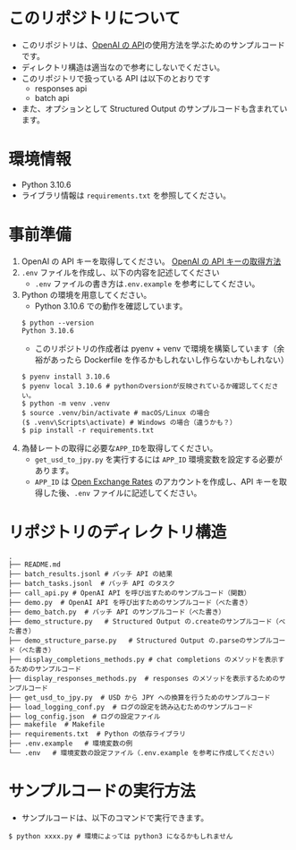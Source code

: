 # このリポジトリについて

- このリポジトリは、[OpenAI の API](https://platform.openai.com/docs/api-reference)の使用方法を学ぶためのサンプルコードです。
- ディレクトリ構造は適当なので参考にしないでください。
- このリポジトリで扱っている API は以下のとおりです
  - responses api
  - batch api
- また、オプションとして Structured Output のサンプルコードも含まれています。

# 環境情報

- Python 3.10.6
- ライブラリ情報は `requirements.txt` を参照してください。

# 事前準備

1. OpenAI の API キーを取得してください。
   [OpenAI の API キーの取得方法](https://platform.openai.com/docs/api-reference/authentication)
2. `.env` ファイルを作成し、以下の内容を記述してください
   - `.env` ファイルの書き方は`.env.example` を参考にしてください。
3. Python の環境を用意してください。
   - Python 3.10.6 での動作を確認しています。
   ```shell
   $ python --version
   Python 3.10.6
   ```
   - このリポジトリの作成者は pyenv + venv で環境を構築しています（余裕があったら Dockerfile を作るかもしれないし作らないかもしれない）
   ```shell
   $ pyenv install 3.10.6
   $ pyenv local 3.10.6 # pythonのversionが反映されているか確認してください。
   $ python -m venv .venv
   $ source .venv/bin/activate # macOS/Linux の場合
   ($ .venv\Scripts\activate) # Windows の場合（違うかも？）
   $ pip install -r requirements.txt
   ```
4. 為替レートの取得に必要な`APP_ID`を取得してください。
   - `get_usd_to_jpy.py` を実行するには `APP_ID` 環境変数を設定する必要があります。
   - `APP_ID` は [Open Exchange Rates](https://openexchangerates.org/) のアカウントを作成し、API キーを取得した後、`.env` ファイルに記述してください。

# リポジトリのディレクトリ構造

```shell
.
├── README.md
├── batch_results.jsonl # バッチ API の結果
├── batch_tasks.jsonl  # バッチ API のタスク
├── call_api.py # OpenAI API を呼び出すためのサンプルコード（関数）
├── demo.py  # OpenAI API を呼び出すためのサンプルコード（べた書き）
├── demo_batch.py  # バッチ API のサンプルコード（べた書き）
├── demo_structure.py   # Structured Output の.createのサンプルコード（べた書き）
├── demo_structure_parse.py   # Structured Output の.parseのサンプルコード（べた書き）
├── display_completions_methods.py # chat completions のメソッドを表示するためのサンプルコード
├── display_responses_methods.py  # responses のメソッドを表示するためのサンプルコード
├── get_usd_to_jpy.py  # USD から JPY への換算を行うためのサンプルコード
├── load_logging_conf.py  # ログの設定を読み込むためのサンプルコード
├── log_config.json  # ログの設定ファイル
├── makefile  # Makefile
├── requirements.txt  # Python の依存ライブラリ
├── .env.example   # 環境変数の例
└── .env   # 環境変数の設定ファイル（.env.example を参考に作成してください）
```

# サンプルコードの実行方法

- サンプルコードは、以下のコマンドで実行できます。

```shell
$ python xxxx.py # 環境によっては python3 になるかもしれません
```
